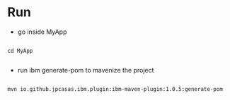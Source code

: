 # Run
* go inside MyApp
```

cd MyApp


```

* run ibm generate-pom to mavenize the project

```

mvn io.github.jpcasas.ibm.plugin:ibm-maven-plugin:1.0.5:generate-pom

```
